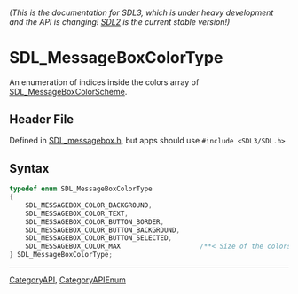 ###### (This is the documentation for SDL3, which is under heavy development and the API is changing! [SDL2](https://wiki.libsdl.org/SDL2/) is the current stable version!)
# SDL_MessageBoxColorType

An enumeration of indices inside the colors array of [SDL_MessageBoxColorScheme](SDL_MessageBoxColorScheme).

## Header File

Defined in [SDL_messagebox.h](https://github.com/libsdl-org/SDL/blob/main/include/SDL3/SDL_messagebox.h), but apps should use `#include <SDL3/SDL.h>`

## Syntax

```c
typedef enum SDL_MessageBoxColorType
{
    SDL_MESSAGEBOX_COLOR_BACKGROUND,
    SDL_MESSAGEBOX_COLOR_TEXT,
    SDL_MESSAGEBOX_COLOR_BUTTON_BORDER,
    SDL_MESSAGEBOX_COLOR_BUTTON_BACKGROUND,
    SDL_MESSAGEBOX_COLOR_BUTTON_SELECTED,
    SDL_MESSAGEBOX_COLOR_MAX                    /**< Size of the colors array of SDL_MessageBoxColorScheme. */
} SDL_MessageBoxColorType;
```

----
[CategoryAPI](CategoryAPI), [CategoryAPIEnum](CategoryAPIEnum)

